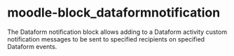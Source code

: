 moodle-block_dataformnotification
=================================

The Dataform notification block allows adding to a Dataform activity custom notification messages to be sent to specified recipients on specified Dataform events.
